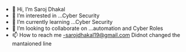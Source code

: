 - 👋 Hi, I’m Saroj Dhakal
- 👀 I’m interested in ...Cyber Security
- 🌱 I’m currently learning ...Cyber Security 
- 💞️ I’m looking to collaborate on ...automation and Cyber Roles 
- 📫 How to reach me -sarojdhakal19@gmail.com
Didnot changed the mantaioned line
<!---
knightfurry12/knightfurry12 is a ✨ special ✨ repository because its `README.md` (this file) appears on your GitHub profile.
You can click the Preview link to take a look at your changes.
--->
